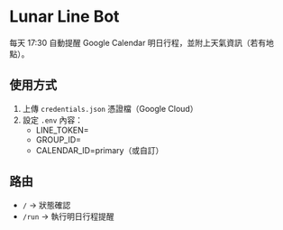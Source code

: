 # Lunar Line Bot

每天 17:30 自動提醒 Google Calendar 明日行程，並附上天氣資訊（若有地點）。

## 使用方式

1. 上傳 `credentials.json` 憑證檔（Google Cloud）
2. 設定 `.env` 內容：
   - LINE_TOKEN=
   - GROUP_ID=
   - CALENDAR_ID=primary（或自訂）

## 路由

- `/` → 狀態確認
- `/run` → 執行明日行程提醒
